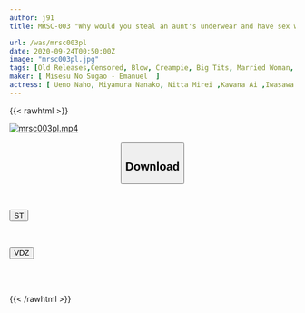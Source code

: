 ```yaml
---
author: j91
title: MRSC-003 "Why would you steal an aunt's underwear and have sex with her...?" A married woman whose husband no longer treats her gets horny when her panties are stolen! New photos of all 9 people

url: /was/mrsc003pl
date: 2020-09-24T00:50:00Z
image: "mrsc003pl.jpg"
tags: [Old Releases,Censored, Blow, Creampie, Big Tits, Married Woman, Bride, Young Wife	]
maker: [ Misesu No Sugao - Emanuel  ]
actress: [ Ueno Naho, Miyamura Nanako, Nitta Mirei ,Kawana Ai ,Iwasawa Kayo ,Senshu China ,Takamine Aya ]
---
```



{{< rawhtml >}}

<div class="video" data-videoid="DZKVyr6OX0skelL">
    <a href="javascript:;">
        <img src="/was/mrsc003pl/mrsc003pl.jpg" width="WIDTH" height="HEIGHT" alt="mrsc003pl.mp4" loading="lazy">
    </a>
</div>

<script type="text/javascript" src="https://j91.asia/asset/on-demand-st.js"></script>

<br>
  <link rel="stylesheet" href="https://j91.asia/asset/bs5.css">
  
  <center>
  <button class="btn btn-primary" type="button" data-bs-toggle="collapse" data-bs-target=".multi-collapse" aria-expanded="false" aria-controls="multiCollapseExample1 multiCollapseExample2"><h2>Download</h2></button></center>
</p>
<div class="row">
  <div class="col">
    <div class="collapse multi-collapse" id="multiCollapseExample1">
      <div class="card card-body">
	      	      <br>
<div class="buttons">  
<p><a href="https://streamtape.to/v/DZKVyr6OX0skelL" target="_blank"><button class="btn-hover color-3"><i class="fa fa-download"></i> ST</button></a></p></div>
    </div>
  </div>
</div>
  <div class="col">
    <div class="collapse multi-collapse" id="multiCollapseExample2">
      <div class="card card-body">
	      <br>
<div class="buttons">
<p><a href="https://vidoza.net/ef7dbke6zyhw" target="_blank"><button class="btn-hover color-1"><i class="fa fa-download"></i> VDZ</button></a></p></div>
<br><br>
      </div>
    </div>
  </div>
</div>

{{< /rawhtml >}}